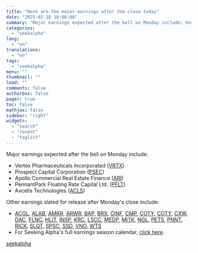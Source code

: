 ```yaml
---
title: "Here are the major earnings after the close today"
date: "2025-02-10 18:00:00"
summary: "Major earnings expected after the bell on Monday include: Vertex Pharmaceuticals Incorporated (VRTX) Prospect Capital Corporation (PSEC) Apollo Commercial Real Estate Finance (ARI) PennantPark Floating Rate Capital Ltd. (PFLT) Axcelis Technologies (ACLS) Other earnings slated for release after Monday's close include: ACGL, ALAB, AMKR, ARWR, BAP, BRX, CINF, CMP, COTY,..."
categories:
  - "seekalpha"
lang:
  - "en"
translations:
  - "en"
tags:
  - "seekalpha"
menu: ""
thumbnail: ""
lead: ""
comments: false
authorbox: false
pager: true
toc: false
mathjax: false
sidebar: "right"
widgets:
  - "search"
  - "recent"
  - "taglist"
---
```


Major earnings expected after the bell on Monday include:

* Vertex Pharmaceuticals Incorporated ([VRTX](https://seekingalpha.com/symbol/VRTX "Vertex Pharmaceuticals Incorporated"))
* Prospect Capital Corporation ([PSEC](https://seekingalpha.com/symbol/PSEC "Prospect Capital Corporation"))
* Apollo Commercial Real Estate Finance ([ARI](https://seekingalpha.com/symbol/ARI "Apollo Commercial Real Estate Finance, Inc."))
* PennantPark Floating Rate Capital Ltd. ([PFLT](https://seekingalpha.com/symbol/PFLT "PennantPark Floating Rate Capital"))
* Axcelis Technologies ([ACLS](https://seekingalpha.com/symbol/ACLS "Axcelis Technologies, Inc."))

Other earnings slated for release after Monday's close include:

* [ACGL](https://seekingalpha.com/symbol/ACGL "Arch Capital Group Ltd."), [ALAB](https://seekingalpha.com/symbol/ALAB "Astera Labs, Inc."), [AMKR](https://seekingalpha.com/symbol/AMKR "Amkor Technology, Inc."), [ARWR](https://seekingalpha.com/symbol/ARWR "Arrowhead Pharmaceuticals, Inc."), [BAP](https://seekingalpha.com/symbol/BAP "Credicorp Ltd."), [BRX](https://seekingalpha.com/symbol/BRX "Brixmor Property Group Inc."), [CINF](https://seekingalpha.com/symbol/CINF "Cincinnati Financial Corporation"), [CMP](https://seekingalpha.com/symbol/CMP "Compass Minerals International, Inc."), [COTY](https://seekingalpha.com/symbol/COTY "Coty Inc."), [COTY](https://seekingalpha.com/symbol/COTY "Coty Inc."), [CXW](https://seekingalpha.com/symbol/CXW "CoreCivic, Inc."), [DAC](https://seekingalpha.com/symbol/DAC "Danaos Corporation"), [FLNC](https://seekingalpha.com/symbol/FLNC "Fluence Energy, Inc."), [HLIT](https://seekingalpha.com/symbol/HLIT "Harmonic Inc."), [INSP](https://seekingalpha.com/symbol/INSP "Inspire Medical Systems, Inc."), [KRC](https://seekingalpha.com/symbol/KRC "Kilroy Realty Corporation"), [LSCC](https://seekingalpha.com/symbol/LSCC "Lattice Semiconductor Corporation"), [MEDP](https://seekingalpha.com/symbol/MEDP "Medpace Holdings, Inc."), [MITK](https://seekingalpha.com/symbol/MITK "Mitek Systems, Inc."), [NGL](https://seekingalpha.com/symbol/NGL "NGL Energy Partners LP Common Units"), [PETS](https://seekingalpha.com/symbol/PETS "PetMed Express, Inc."), [PNNT](https://seekingalpha.com/symbol/PNNT "PennantPark Investment Corporation"), [RICK](https://seekingalpha.com/symbol/RICK "RCI Hospitality Holdings, Inc."), [SLQT](https://seekingalpha.com/symbol/SLQT "SelectQuote, Inc."), [SPSC](https://seekingalpha.com/symbol/SPSC "SPS Commerce, Inc."), [SSD](https://seekingalpha.com/symbol/SSD "Simpson Manufacturing Co., Inc."), [VNO](https://seekingalpha.com/symbol/VNO "Vornado Realty Trust"), [WTS](https://seekingalpha.com/symbol/WTS "Watts Water Technologies, Inc.")
* For Seeking Alpha's full earnings season calendar, [click here](https://seekingalpha.com/earnings/earnings-calendar).

[seekalpha](https://seekingalpha.com/news/4405384-here-are-the-major-earnings-after-the-close-today)

